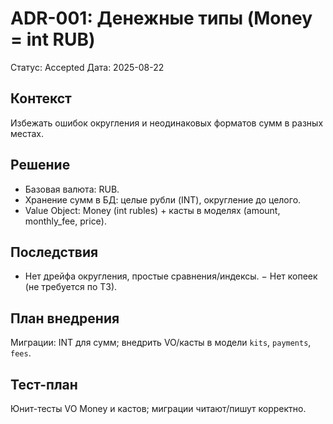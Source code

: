 ﻿# ADR-001: Денежные типы (Money = int RUB)
Статус: Accepted
Дата: 2025-08-22

## Контекст
Избежать ошибок округления и неодинаковых форматов сумм в разных местах.

## Решение
- Базовая валюта: RUB.
- Хранение сумм в БД: целые рубли (INT), округление до целого.
- Value Object: Money (int rubles) + касты в моделях (amount, monthly_fee, price).

## Последствия
+ Нет дрейфа округления, простые сравнения/индексы.
− Нет копеек (не требуется по ТЗ).

## План внедрения
Миграции: INT для сумм; внедрить VO/касты в модели `kits`, `payments`, `fees`.

## Тест-план
Юнит-тесты VO Money и кастов; миграции читают/пишут корректно.
